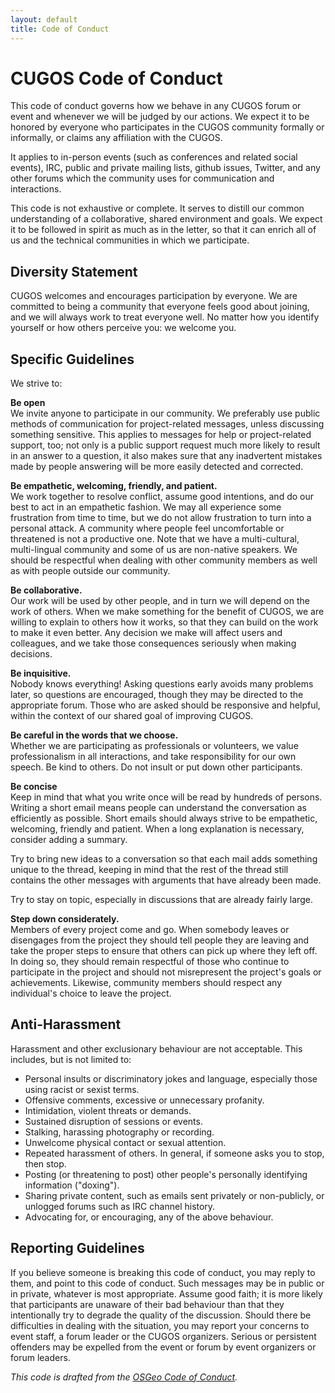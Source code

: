 ```yaml
---
layout: default
title: Code of Conduct
---
```


# CUGOS Code of Conduct

This code of conduct governs how we behave in any CUGOS forum or event and whenever we will be judged by our actions. We expect it to be honored by everyone who participates in the CUGOS community formally or informally, or claims any affiliation with the CUGOS.

It applies to in-person events (such as conferences and related social events), IRC, public and private mailing lists, github issues, Twitter, and any other forums which the community uses for communication and interactions.

This code is not exhaustive or complete. It serves to distill our common understanding of a collaborative, shared environment and goals. We expect it to be followed in spirit as much as in the letter, so that it can enrich all of us and the technical communities in which we participate.

## Diversity Statement

CUGOS welcomes and encourages participation by everyone. We are committed to being a community that everyone feels good about joining, and we will always work to treat everyone well. No matter how you identify yourself or how others perceive you: we welcome you.

## Specific Guidelines

We strive to:

**Be open**   
We invite anyone to participate in our community. We preferably use public methods of communication for project-related messages, unless discussing something sensitive. This applies to messages for help or project-related support, too; not only is a public support request much more likely to result in an answer to a question, it also makes sure that any inadvertent mistakes made by people answering will be more easily detected and corrected.

**Be empathetic, welcoming, friendly, and patient.**   
We work together to resolve conflict, assume good intentions, and do our best to act in an empathetic fashion. We may all experience some frustration from time to time, but we do not allow frustration to turn into a personal attack. A community where people feel uncomfortable or threatened is not a productive one. Note that we have a multi-cultural, multi-lingual community and some of us are non-native speakers. We should be respectful when dealing with other community members as well as with people outside our community.

**Be collaborative.**   
Our work will be used by other people, and in turn we will depend on the work of others. When we make something for the benefit of CUGOS, we are willing to explain to others how it works, so that they can build on the work to make it even better. Any decision we make will affect users and colleagues, and we take those consequences seriously when making decisions.

**Be inquisitive.**   
Nobody knows everything! Asking questions early avoids many problems later, so questions are encouraged, though they may be directed to the appropriate forum. Those who are asked should be responsive and helpful, within the context of our shared goal of improving CUGOS.

**Be careful in the words that we choose.**   
Whether we are participating as professionals or volunteers, we value professionalism in all interactions, and take responsibility for our own speech. Be kind to others. Do not insult or put down other participants.

**Be concise**   
Keep in mind that what you write once will be read by hundreds of persons. Writing a short email means people can understand the conversation as efficiently as possible. Short emails should always strive to be empathetic, welcoming, friendly and patient. When a long explanation is necessary, consider adding a summary.

Try to bring new ideas to a conversation so that each mail adds something unique to the thread, keeping in mind that the rest of the thread still contains the other messages with arguments that have already been made.

Try to stay on topic, especially in discussions that are already fairly large.

**Step down considerately.**   
Members of every project come and go. When somebody leaves or disengages from the project they should tell people they are leaving and take the proper steps to ensure that others can pick up where they left off. In doing so, they should remain respectful of those who continue to participate in the project and should not misrepresent the project's goals or achievements. Likewise, community members should respect any individual's choice to leave the project.

## Anti-Harassment

Harassment and other exclusionary behaviour are not acceptable. This includes, but is not limited to:

* Personal insults or discriminatory jokes and language, especially those using racist or sexist terms.
* Offensive comments, excessive or unnecessary profanity.
* Intimidation, violent threats or demands.
* Sustained disruption of sessions or events.
* Stalking, harassing photography or recording.
* Unwelcome physical contact or sexual attention.
* Repeated harassment of others. In general, if someone asks you to stop, then stop.
* Posting (or threatening to post) other people's personally identifying information ("doxing").
* Sharing private content, such as emails sent privately or non-publicly, or unlogged forums such as IRC channel history.
* Advocating for, or encouraging, any of the above behaviour.

## Reporting Guidelines

If you believe someone is breaking this code of conduct, you may reply to them, and point to this code of conduct. Such messages may be in public or in private, whatever is most appropriate. Assume good faith; it is more likely that participants are unaware of their bad behaviour than that they intentionally try to degrade the quality of the discussion. Should there be difficulties in dealing with the situation, you may report your concerns to event staff, a forum leader or the CUGOS organizers. Serious or persistent offenders may be expelled from the event or forum by event organizers or forum leaders.

*This code is drafted from the [OSGeo Code of Conduct](http://www.osgeo.org/code_of_conduct).*
